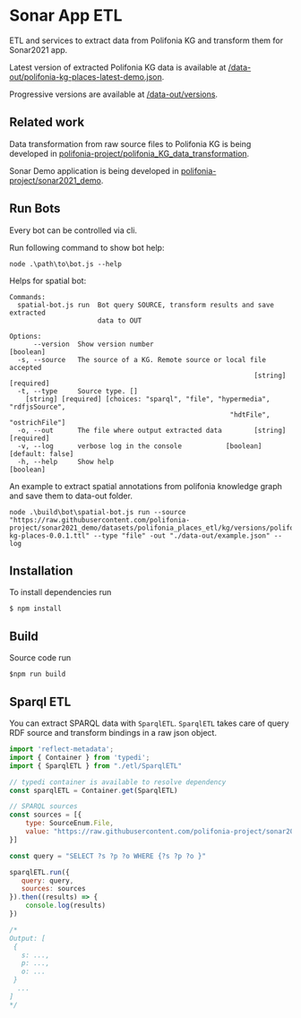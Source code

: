 # Sonar App ETL

ETL and services to extract data from Polifonia KG and transform them for Sonar2021 app.

Latest version of extracted Polifonia KG data is available at [/data-out/polifonia-kg-places-latest-demo.json](https://github.com/polifonia-project/sonar2021_data_transformation/blob/master/data-out/polifonia-kg-places-latest-demo.json).

Progressive versions are available at [/data-out/versions](https://github.com/polifonia-project/sonar2021_data_transformation/tree/master/data-out/versions).

## Related work

Data transformation from raw source files to Polifonia KG is being developed in [polifonia-project/polifonia_KG_data_transformation](https://github.com/polifonia-project/polifonia_KG_data_transformation).

Sonar Demo application is being developed in [polifonia-project/sonar2021_demo](https://github.com/polifonia-project/sonar2021_demo/).



## Run Bots

Every bot can be controlled via cli.

Run following command to show bot help:

```
node .\path\to\bot.js --help
```

Helps for spatial bot:

```
Commands:
  spatial-bot.js run  Bot query SOURCE, transform results and save extracted
                      data to OUT

Options:
      --version  Show version number                                   [boolean]
  -s, --source   The source of a KG. Remote source or local file accepted
                                                             [string] [required]
  -t, --type     Source type. []
    [string] [required] [choices: "sparql", "file", "hypermedia", "rdfjsSource",
                                                       "hdtFile", "ostrichFile"]
  -o, --out      The file where output extracted data        [string] [required]
  -v, --log      verbose log in the console           [boolean] [default: false]
  -h, --help     Show help                                             [boolean]
```



An example to extract spatial annotations from polifonia knowledge graph and save them to data-out folder.

```
node .\build\bot\spatial-bot.js run --source "https://raw.githubusercontent.com/polifonia-project/sonar2021_demo/datasets/polifonia_places_etl/kg/versions/polifonia-kg-places-0.0.1.ttl" --type "file" -out "./data-out/example.json" --log
```


## Installation

To install dependencies run

```
$ npm install
```

## Build
Source code run 

```
$npm run build
```

## Sparql ETL

You can extract SPARQL data with `SparqlETL`. `SparqlETL` takes care of query RDF source and transform bindings in a raw json object.

```js
import 'reflect-metadata';
import { Container } from 'typedi';
import { SparqlETL } from "./etl/SparqlETL"

// typedi container is available to resolve dependency
const sparqlETL = Container.get(SparqlETL)

// SPARQL sources
const sources = [{
    type: SourceEnum.File,
    value: "https://raw.githubusercontent.com/polifonia-project/sonar2021_demo/develop/src/assets/data/data_v2.jsonld"
}]

const query = "SELECT ?s ?p ?o WHERE {?s ?p ?o }"

sparqlETL.run({
   query: query,
   sources: sources
}).then((results) => {
    console.log(results)
})

/*
Output: [
 {
   s: ...,
   p: ...,
   o: ...
 }
  ...
]
*/
```
